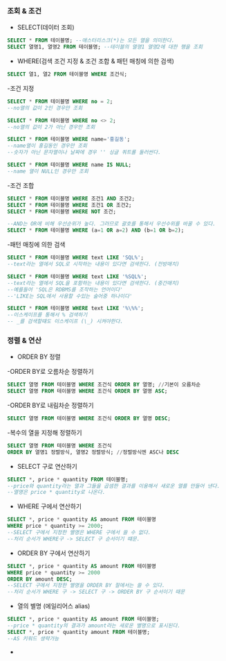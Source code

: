 ### 조회 & 조건

* SELECT(데이터 조회)
```sql
SELECT * FROM 테이블명; --애스터리스크(*)는 모든 열을 의미한다.
SELECT 열명1, 열명2 FROM 테이블명; --테이블의 열명1 열명2에 대한 행을 조회
```

* WHERE(검색 조건 지정 & 조건 조합 & 패턴 매칭에 의한 검색)
```sql
SELECT 열1, 열2 FROM 테이블명 WHERE 조건식;
```
  -조건 지정
```sql
SELECT * FROM 테이블명 WHERE no = 2; 
--no열의 값이 2인 경우만 조회

SELECT * FROM 테이블명 WHERE no <> 2; 
--no열의 값이 2가 아닌 경우만 조회

SELECT * FROM 테이블명 WHERE name='홍길동';
--name열이 홍길동인 경우만 조회
--숫자가 아닌 문자열이나 날짜에 경우 '' 싱글 쿼트롤 둘러싼다.

SELECT * FROM 테이블명 WHERE name IS NULL;
--name 열이 NULL인 경우만 조회
```

  -조건 조합
```sql
SELECT * FROM 테이블명 WHERE 조건1 AND 조건2;
SELECT * FROM 테이블명 WHERE 조건1 OR 조건2;
SELECT * FROM 테이블명 WHERE NOT 조건;

--AND는 OR에 비해 우선순위가 높다. 그러므로 괄호를 통해서 우선수위를 바꿀 수 있다.
SELECT * FROM 테이블명 WHERE (a=1 OR a=2) AND (b=1 OR b=2);
```

  -패턴 매칭에 의한 검색
```sql
SELECT * FROM 테이블명 WHERE text LIKE 'SQL%';
--text라는 열에서 SQL로 시작하는 내용이 있다면 검색한다. (전방매치) 

SELECT * FROM 테이블명 WHERE text LIKE '%SQL%';
--text라는 열에서 SQL을 포함하는 내용이 있다면 검색한다. (중간매치)
--예를들어 'SQL은 RDBMS를 조작하는 언어이다'
--'LIKE는 SQL에서 사용할 수있는 술어중 하나이다'

SELECT * FROM 테이블명 WHERE text LIKE '%\%%';
--이스케이프를 통해서 % 검색하기
-- _를 검색할떄도 이스케이프 (\_) 시켜야한다.
```

### 정렬 & 연산

* ORDER BY 정렬

-ORDER BY로 오름차순 정렬하기
```sql
SELECT 열명 FROM 테이블명 WHERE 조건식 ORDER BY 열명; //기본이 오름차순
SELECT 열명 FROM 테이블명 WHERE 조건식 ORDER BY 열명 ASC;
```
-ORDER BY로 내림차순 정렬하기
```sql
SELECT 열명 FROM 테이블명 WHERE 조건식 ORDER BY 열명 DESC;
```
-복수의 열을 지정해 정렬하기
```sql
SELECT 열명 FROM 테이블명 WHERE 조건식 
ORDER BY 열명1 정렬방식, 열명2 정렬방식; //정렬방식엔 ASC나 DESC
```

* SELECT 구로 연산하기
```sql
SELECT *, price * quantity FROM 테이블명;
--price와 quantity라는 열과 그들을 곱셈한 결과를 이용해서 새로운 열를 만들어 낸다.
--열명은 price * quantity로 나온다.
```

* WHERE 구에서 연산하기
```sql
SELECT *, price * quantity AS amount FROM 테이블명 
WHERE price * quantity >= 2000;
--SELECT 구에서 지정한 별명은 WHERE 구에서 쓸 수 없다.
--처리 순서가 WHERE구 -> SELECT 구 순서이기 떄문.
```

* ORDER BY 구에서 연산하기
```sql
SELECT *, price * quantity AS amount FROM 테이블명 
WHERE price * quantity >= 2000
ORDER BY amount DESC;
--SELECT 구에서 지정한 별명을 ORDER BY 절에서는 쓸 수 있다.
--처리 순서가 WHERE 구 -> SELECT 구 -> ORDER BY 구 순서이기 때문
```

* 열의 별명 (에일리어스 alias)
```sql
SELECT *, price * quantity AS amount FROM 테이블명;
--price * quantity의 결과가 amount라는 새로운 별명으로 표시된다.
SELECT *, price * quantity amount FROM 테이블명;
--AS 키워드 생략가능
```
* 
